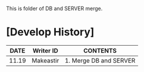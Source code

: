 This is folder of DB and SERVER merge.



[Develop History]
=================




| DATE  |   Writer ID |                                 CONTENTS                                          |
|-------|-------------|-----------------------------------------------------------------------------------|
| 11.19 |  Makeastir  |      1. Merge DB and SERVER                                                       |
   
